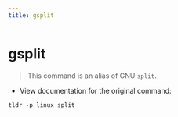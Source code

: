 ```yaml
---
title: gsplit
---
```

# gsplit

> This command is an alias of GNU `split`.

- View documentation for the original command:

`tldr -p linux split`
